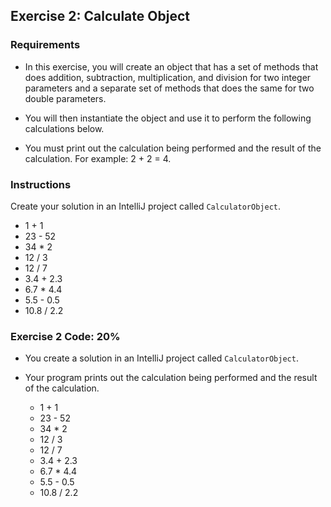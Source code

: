 ## Exercise 2: Calculate Object

### Requirements

- In this exercise, you will create an object that has a set of methods that does addition, subtraction, multiplication, and division for two integer parameters and a separate set of methods that does the same for two double parameters.

- You will then instantiate the object and use it to perform the following calculations below.

- You must print out the calculation being performed and the result of the calculation. For example: 2 + 2 = 4.

### Instructions

Create your solution in an IntelliJ project called `CalculatorObject`.

- 1 + 1
- 23 - 52
- 34 * 2
- 12 / 3
- 12 / 7
- 3.4 + 2.3
- 6.7 * 4.4
- 5.5 - 0.5
- 10.8 / 2.2

### Exercise 2 Code: 20%
- You create a solution in an IntelliJ project called `CalculatorObject`.

- Your program prints out the calculation being performed and the result of the calculation.

    - 1 + 1
    - 23 - 52
    - 34 * 2
    - 12 / 3
    - 12 / 7
    - 3.4 + 2.3
    - 6.7 * 4.4
    - 5.5 - 0.5
    - 10.8 / 2.2